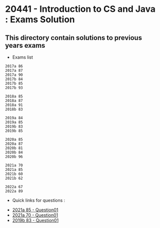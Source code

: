 # 20441 - Introduction to CS and Java : Exams Solution

## This directory contain solutions to previous years exams

* Exams list
```
2017a 86
2017a 87
2017a 90
2017b 84
2017b 85
2017b 93

2018a 85
2018a 87
2018a 91
2018b 83

2019a 84
2019a 85
2019b 83
2019b 85

2020a 85
2020a 87
2020b 81
2020b 84
2020b 96

2021a 70
2021a 85
2021b 60
2021b 62

2022a 67
2022a 89
```

* Quick links for questions :
- [2021a 85 - Question01](/Exams/Questions/2021a85-Question01.png)
- [2021a 70 - Question01](/Exams/Questions/2021a70-Question01.png)
- [2019b 83 - Question01](/Exams/Questions/2019b83-Question01.png)

